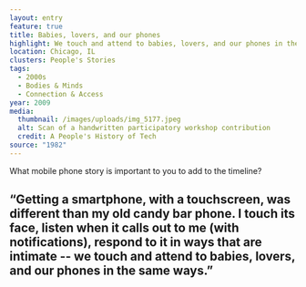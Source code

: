 ```yaml
---
layout: entry
feature: true
title: Babies, lovers, and our phones
highlight: We touch and attend to babies, lovers, and our phones in the same ways.
location: Chicago, IL
clusters: People's Stories
tags:
  - 2000s
  - Bodies & Minds
  - Connection & Access
year: 2009
media:
  thumbnail: /images/uploads/img_5177.jpeg
  alt: Scan of a handwritten participatory workshop contribution
  credit: A People's History of Tech
source: "1982"
---
```

What mobile phone story is important to you to add to the timeline? 

## “Getting a smartphone, with a touchscreen, was different than my old candy bar phone. I touch its face, listen when it calls out to me (with notifications), respond to it in ways that are intimate -- we touch and attend to babies, lovers, and our phones in the same ways.”
